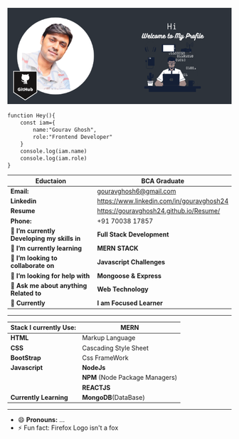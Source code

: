 ![Markdown Logo](https://github.com/gouravghosh24/gouravghosh24/blob/main/Media/GitHub.png) 

```
function Hey(){
    const iam={
        name:"Gourav Ghosh",
        role:"Frontend Developer"
    }
    console.log(iam.name)
    console.log(iam.role)
}

```
| __Eductaion__ |__BCA Graduate__ |
|---------------|------------------------|
| __Email:__ | gouravghosh6@gmail.com|
| __Linkedin__ | https://www.linkedin.com/in/gouravghosh24 |
| __Resume__ | https://gouravghosh24.github.io/Resume/ |
|__Phone:__ | +91 70038 17857 |
| 🔭 __I’m currently Developing my skills in__ | __Full Stack Development__|
| 🌱 __I’m currently learning__ | __MERN STACK__ |
| 👯 __I’m looking to collaborate on__ | __Javascript Challenges__|
| 🤔 __I’m looking for help with__ | __Mongoose & Express__ |
| 💬 __Ask me about anything Related to__ | __Web Technology__ |
| 💼 __Currently__ |__I am Focused Learner__ |

______________________________________________________________________________________________________________________
| __Stack I currently Use:__ | __MERN__|
|----------------------------|---------|
| __HTML__|Markup Language|
| __CSS__ |Cascading Style Sheet|
|__BootStrap__ |Css FrameWork|
|__Javascript__ |__NodeJs__|
|                 |__NPM__ (Node Package Managers)|
|                |__REACTJS__|
|__Currently Learning__|__MongoDB__(DataBase)|

________________________________________________________________________________________________________________________


- 😄 __Pronouns:__ ...
- ⚡ Fun fact: Firefox Logo isn't a fox
